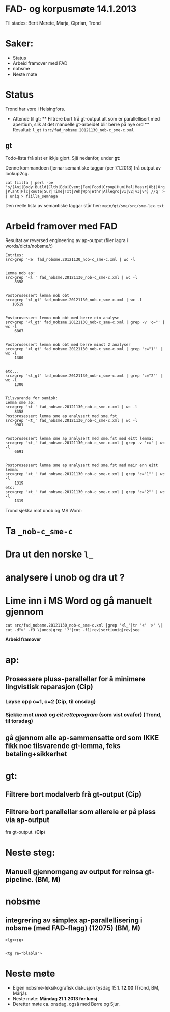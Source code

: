 # FAD- og korpusmøte 14.1.2013


Til stades: Berit Merete, Marja, Ciprian, Trond


#  Saker:


* Status
* Arbeid framover med FAD
* nobsme
* Neste møte




#  Status


Trond har vore i Helsingfors. 


* Attende til gt:
** Filtrere bort frå gt-output alt som er parallellisert med apertium, slik
   at det manuelle gt-arbeidet blir berre på nye ord
** Resultat: `l_gt` i `src/fad_nobsme.20121130_nob-c_sme-c.xml`




##  gt


Todo-lista frå sist er ikkje gjort. Sjå nedanfor, under **gt**:


Denne kommandoen fjernar semantiske taggar (per 7.1.2013) frå output av lookup2cg.


`cat fiilla | perl -pe 's/(Ani|Body|Build|Clth|Edu|Event|Fem|Food|Group|Hum|Mal|Measr|Obj|Org|Plant|Plc|Route|Sur|Time|Txt|Veh|Wpn|Wthr|Allegro|v1|v2|v3|v4) //g' > | uniq > fiilla_semhaga`


Den reelle lista av semantiske taggar står her: 
`main/gt/sme/src/sme-lex.txt`


#  Arbeid framover med FAD




Resultat av reversed engineering av ap-output 
(filer lagra i words/dicts/nobsme/:)


```
Entries:
src>grep '<e' fad_nobsme.20121130_nob-c_sme-c.xml | wc -l

    
Lemma nob ap:    
src>grep '<l ' fad_nobsme.20121130_nob-c_sme-c.xml | wc -l
    8358


Postprosessert lemma nob obt
src>grep '<l_gt' fad_nobsme.20121130_nob-c_sme-c.xml | wc -l
   10519

   
Postprosessert lemma nob obt med berre ein analyse
src>grep '<l_gt' fad_nobsme.20121130_nob-c_sme-c.xml | grep -v 'c="' | wc -l
    6867


Postprosessert lemma nob obt med berre minst 2 analyser
src>grep '<l_gt' fad_nobsme.20121130_nob-c_sme-c.xml | grep 'c="1"' | wc -l
    1300


etc...
src>grep '<l_gt' fad_nobsme.20121130_nob-c_sme-c.xml | grep 'c="2"' | wc -l
    1300


Tilsvarande for samisk:
Lemma sme ap:
src>grep '<t ' fad_nobsme.20121130_nob-c_sme-c.xml | wc -l
    8358
Postprosessert lemma sme ap analysert med sme.fst 
src>grep '<t_' fad_nobsme.20121130_nob-c_sme-c.xml | wc -l
    9981


Postprosessert lemma sme ap analysert med sme.fst med eitt lemma:
src>grep '<t_' fad_nobsme.20121130_nob-c_sme-c.xml | grep -v 'c=' | wc -l
    6691

    
Postprosessert lemma sme ap analysert med sme.fst med meir enn eitt lemma:
src>grep '<t_' fad_nobsme.20121130_nob-c_sme-c.xml | grep 'c="1"' | wc -l
    1319
etc:    
src>grep '<t_' fad_nobsme.20121130_nob-c_sme-c.xml | grep 'c="2"' | wc -l
    1319
```






Trond sjekka mot unob og MS Word:


# Ta `_nob-c_sme-c`
# Dra ut den norske ` l_ `
# analysere i unob og dra ut ?
# Lime inn i MS Word og gå manuelt gjennom




```
cat src/fad_nobsme.20121130_nob-c_sme-c.xml |grep '<l_'|tr '<' '>' \|
cut -d">" -f3 \|unob|grep '?'|cut -f1|rev|sort|uniq|rev|see
```


**Arbeid framover**


# ap:
## **Prosessere pluss-parallellar** for å minimere lingvistisk reparasjon (**Cip**)
### Løyse opp c=1, c=2 (**Cip**, til onsdag)
### Sjekke mot *unob* og *eit retteprogram* (som vist ovafor) (**Trond**, til torsdag)
## gå gjennom alle ap-sammensatte ord som IKKE fikk noe tilsvarende gt-lemma, feks betaling+sikkerhet
# gt: 
## Filtrere bort modalverb frå gt-output (**Cip**)
## Filtrere bort parallellar som allereie er på plass via ap-output
   fra gt-output. (**Cip**)
# Neste steg:
## Manuell gjennomgang av output for reinsa gt-pipeline. (**BM, M**)






#  nobsme


## integrering av simplex ap-parallellisering i nobsme (med FAD-flagg) (12075) (**BM, M**)


```
<tg><re>


<tg re="blabla">
```




#  Neste møte


* Eigen nobsme-leksikografisk diskusjon tysdag 15.1. **12.00** (Trond, BM, Márjá).
* Neste møte: **Måndag 21.1.2013 før lunsj**
* Deretter møte ca. onsdag, også med Børre og Sjur.




